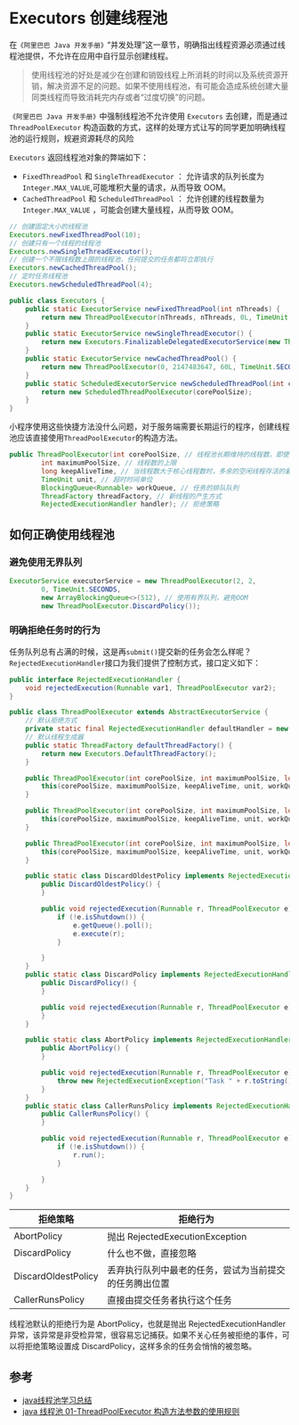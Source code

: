 # Executors 创建线程池

在`《阿里巴巴 Java 开发手册》`“并发处理”这一章节，明确指出线程资源必须通过线程池提供，不允许在应用中自行显示创建线程。

> 使用线程池的好处是减少在创建和销毁线程上所消耗的时间以及系统资源开销，解决资源不足的问题。如果不使用线程池，有可能会造成系统创建大量同类线程而导致消耗完内存或者“过度切换”的问题。

`《阿里巴巴 Java 开发手册》`中强制线程池不允许使用 `Executors` 去创建，而是通过 `ThreadPoolExecutor` 构造函数的方式，这样的处理方式让写的同学更加明确线程池的运行规则，规避资源耗尽的风险

`Executors` 返回线程池对象的弊端如下：

- `FixedThreadPool` 和 `SingleThreadExecutor` ： 允许请求的队列长度为 `Integer.MAX_VALUE`,可能堆积大量的请求，从而导致 OOM。
- `CachedThreadPool` 和 `ScheduledThreadPool` ： 允许创建的线程数量为 `Integer.MAX_VALUE` ，可能会创建大量线程，从而导致 OOM。

```java
// 创建固定大小的线程池
Executors.newFixedThreadPool(10);
// 创建只有一个线程的线程池
Executors.newSingleThreadExecutor();
// 创建一个不限线程数上限的线程池，任何提交的任务都将立即执行
Executors.newCachedThreadPool();
// 定时任务线程池
Executors.newScheduledThreadPool(4);

public class Executors {
    public static ExecutorService newFixedThreadPool(int nThreads) {
        return new ThreadPoolExecutor(nThreads, nThreads, 0L, TimeUnit.MILLISECONDS, new LinkedBlockingQueue());
    }
    public static ExecutorService newSingleThreadExecutor() {
        return new Executors.FinalizableDelegatedExecutorService(new ThreadPoolExecutor(1, 1, 0L, TimeUnit.MILLISECONDS, new LinkedBlockingQueue()));
    }
    public static ExecutorService newCachedThreadPool() {
        return new ThreadPoolExecutor(0, 2147483647, 60L, TimeUnit.SECONDS, new SynchronousQueue());
    }
    public static ScheduledExecutorService newScheduledThreadPool(int corePoolSize) {
        return new ScheduledThreadPoolExecutor(corePoolSize);
    }
}
```

小程序使用这些快捷方法没什么问题，对于服务端需要长期运行的程序，创建线程池应该直接使用`ThreadPoolExecutor`的构造方法。

```java
public ThreadPoolExecutor(int corePoolSize, // 线程池长期维持的线程数，即使线程处于Idle状态，也不会回收。
        int maximumPoolSize, // 线程数的上限
        long keepAliveTime, // 当线程数大于核心线程数时，多余的空闲线程存活的最长时间
        TimeUnit unit, // 超时时间单位
        BlockingQueue<Runnable> workQueue, // 任务的排队队列
        ThreadFactory threadFactory, // 新线程的产生方式
        RejectedExecutionHandler handler); // 拒绝策略
```

## 如何正确使用线程池

### 避免使用无界队列



```java
ExecutorService executorService = new ThreadPoolExecutor(2, 2,
        0, TimeUnit.SECONDS,
        new ArrayBlockingQueue<>(512), // 使用有界队列，避免OOM
        new ThreadPoolExecutor.DiscardPolicy());
```

### 明确拒绝任务时的行为

任务队列总有占满的时候，这是再`submit()`提交新的任务会怎么样呢？`RejectedExecutionHandler`接口为我们提供了控制方式，接口定义如下：

```java
public interface RejectedExecutionHandler {
    void rejectedExecution(Runnable var1, ThreadPoolExecutor var2);
}

public class ThreadPoolExecutor extends AbstractExecutorService {
    // 默认拒绝方式
    private static final RejectedExecutionHandler defaultHandler = new ThreadPoolExecutor.AbortPolicy();
    // 默认线程生成器
    public static ThreadFactory defaultThreadFactory() {
        return new Executors.DefaultThreadFactory();
    }

    public ThreadPoolExecutor(int corePoolSize, int maximumPoolSize, long keepAliveTime, TimeUnit unit, BlockingQueue<Runnable> workQueue) {
        this(corePoolSize, maximumPoolSize, keepAliveTime, unit, workQueue, Executors.defaultThreadFactory(), defaultHandler);
    }

    public ThreadPoolExecutor(int corePoolSize, int maximumPoolSize, long keepAliveTime, TimeUnit unit, BlockingQueue<Runnable> workQueue, ThreadFactory threadFactory) {
        this(corePoolSize, maximumPoolSize, keepAliveTime, unit, workQueue, threadFactory, defaultHandler);
    }

    public ThreadPoolExecutor(int corePoolSize, int maximumPoolSize, long keepAliveTime, TimeUnit unit, BlockingQueue<Runnable> workQueue, RejectedExecutionHandler handler) {
        this(corePoolSize, maximumPoolSize, keepAliveTime, unit, workQueue, Executors.defaultThreadFactory(), handler);
    }

    public static class DiscardOldestPolicy implements RejectedExecutionHandler {
        public DiscardOldestPolicy() {
        }

        public void rejectedExecution(Runnable r, ThreadPoolExecutor e) {
            if (!e.isShutdown()) {
                e.getQueue().poll();
                e.execute(r);
            }

        }
    }
    public static class DiscardPolicy implements RejectedExecutionHandler {
        public DiscardPolicy() {
        }

        public void rejectedExecution(Runnable r, ThreadPoolExecutor e) {
        }
    }

    public static class AbortPolicy implements RejectedExecutionHandler {
        public AbortPolicy() {
        }

        public void rejectedExecution(Runnable r, ThreadPoolExecutor e) {
            throw new RejectedExecutionException("Task " + r.toString() + " rejected from " + e.toString());
        }
    }
    public static class CallerRunsPolicy implements RejectedExecutionHandler {
        public CallerRunsPolicy() {
        }

        public void rejectedExecution(Runnable r, ThreadPoolExecutor e) {
            if (!e.isShutdown()) {
                r.run();
            }

        }
    }
}
```

| 拒绝策略            | 拒绝行为                                               |
| ------------------- | ------------------------------------------------------ |
| AbortPolicy         | 抛出 RejectedExecutionException                        |
| DiscardPolicy       | 什么也不做，直接忽略                                   |
| DiscardOldestPolicy | 丢弃执行队列中最老的任务，尝试为当前提交的任务腾出位置 |
| CallerRunsPolicy    | 直接由提交任务者执行这个任务                           |

线程池默认的拒绝行为是 AbortPolicy，也就是抛出 RejectedExecutionHandler 异常，该异常是非受检异常，很容易忘记捕获。如果不关心任务被拒绝的事件，可以将拒绝策略设置成 DiscardPolicy，这样多余的任务会悄悄的被忽略。

## 参考

- [java线程池学习总结](https://github.com/Snailclimb/JavaGuide/blob/master/docs/java/Multithread/java%E7%BA%BF%E7%A8%8B%E6%B1%A0%E5%AD%A6%E4%B9%A0%E6%80%BB%E7%BB%93.md)
- [java 线程池 01-ThreadPoolExecutor 构造方法参数的使用规则](https://www.cnblogs.com/cdf-opensource-007/p/8769777.html)
